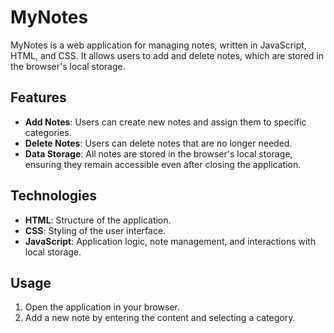 # MyNotes

MyNotes is a web application for managing notes, written in JavaScript, HTML, and CSS. It allows users to add and delete notes, which are stored in the browser's local storage.

## Features

- **Add Notes**: Users can create new notes and assign them to specific categories.
- **Delete Notes**: Users can delete notes that are no longer needed.
- **Data Storage**: All notes are stored in the browser's local storage, ensuring they remain accessible even after closing the application.

## Technologies

- **HTML**: Structure of the application.
- **CSS**: Styling of the user interface.
- **JavaScript**: Application logic, note management, and interactions with local storage.

## Usage

1. Open the application in your browser.
2. Add a new note by entering the content and selecting a category.
